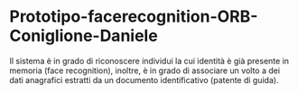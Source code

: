 # Prototipo-facerecognition-ORB-Coniglione-Daniele
Il sistema è in grado di riconoscere individui la cui identità è già presente in memoria (face recognition), inoltre, è in grado di associare un volto a dei dati anagrafici estratti da un documento identificativo (patente di guida).
